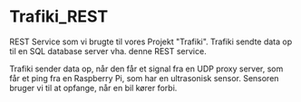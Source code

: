# Trafiki_REST

REST Service som vi brugte til vores Projekt "Trafiki". 
Trafiki sendte data op til en SQL database server vha. denne REST service. 

Trafiki sender data op, når den får et signal fra en UDP proxy server, 
som får et ping fra en Raspberry Pi, som har en ultrasonisk sensor. 
Sensoren bruger vi til at opfange, når en bil kører forbi.
